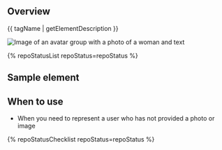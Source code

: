 ## Overview

{{ tagName | getElementDescription }}

<uxdot-example width-adjustment="293px">
  <img src="{{ './avatar-sample.png' | url }}" alt="Image of an avatar group with a photo of a woman and text">
</uxdot-example>

{% repoStatusList repoStatus=repoStatus %}


## Sample element

<rh-avatar></rh-avatar>

## When to use

  - When you need to represent a user who has not provided a photo or image

{% repoStatusChecklist repoStatus=repoStatus %}

